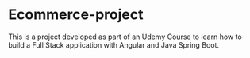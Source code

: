 # Ecommerce-project
This is a project developed as part of an Udemy Course to learn how to build a Full Stack application with Angular and Java Spring Boot.

